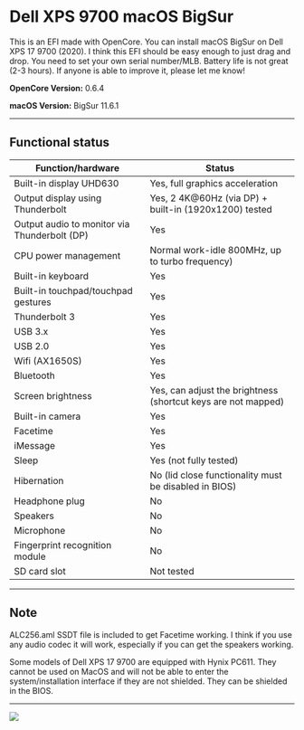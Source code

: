 # Dell XPS 9700 macOS BigSur

This is an EFI made with OpenCore. You can install macOS BigSur on Dell XPS 17 9700 (2020).
I think this EFI should be easy enough to just drag and drop.  You need to set your own serial number/MLB.
Battery life is not great (2-3 hours).  If anyone is able to improve it, please let me know!

<b>OpenCore Version:</b> 0.6.4

<b>macOS Version:</b> BigSur 11.6.1


---


## Functional status

|Function/hardware|Status|
|-|-|
|Built-in display UHD630 |Yes, full graphics acceleration|
|Output display using Thunderbolt |Yes, 2 4K@60Hz (via DP) + built-in (1920x1200) tested|
|Output audio to monitor via Thunderbolt (DP) |Yes|
|CPU power management|Normal work-idle 800MHz, up to turbo frequency)|
|Built-in keyboard|Yes|
|Built-in touchpad/touchpad gestures|Yes|
|Thunderbolt 3|Yes|
|USB 3.x|Yes|
|USB 2.0|Yes|
|Wifi (AX1650S)|Yes|
|Bluetooth|Yes|
|Screen brightness|Yes, can adjust the brightness (shortcut keys are not mapped)|
|Built-in camera|Yes|
|Facetime|Yes|
|iMessage|Yes|
|Sleep|Yes (not fully tested)|
|Hibernation|No (lid close functionality must be disabled in BIOS)|
|Headphone plug|No|
|Speakers|No|
|Microphone|No|
|Fingerprint recognition module|No|
|SD card slot|Not tested|

---


## Note

ALC256.aml SSDT file is included to get Facetime working.  I think if you use any audio codec it will work, especially if you can get the speakers working.

Some models of Dell XPS 17 9700 are equipped with Hynix PC611. They cannot be used on MacOS and will not be able to enter the system/installation interface if they are not shielded. They can be shielded in the BIOS.

---

![](https://github.com/thewhoareyou/MacOS-XPS-9700-OpenCore/blob/4fd0700f544e05e248bc58044402969be4f4b3e4/BigSur%20Hackintosh.png)
